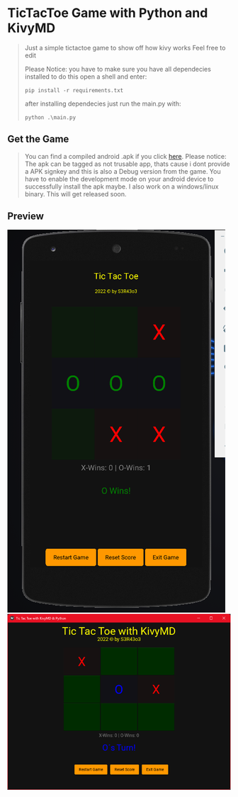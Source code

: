 # TicTacToe Game with Python and KivyMD #

> Just a simple tictactoe game to show off how kivy works
> Feel free to edit
>
> Please Notice:
> you have to make sure you have all dependecies installed to do this open a shell and enter:
>
> ```CMD
> pip install -r requirements.txt
>```
>
>after installing dependecies just run the main.py with:
>
>```CMD
> python .\main.py
>```
>

## Get the Game ##

> You can find a compiled android .apk if you click [here](https://github.com/sera619/TicTacToe-KivyMD/releases/tag/Android-APK).
> Please notice: The apk can be tagged as not trusable app, thats cause i dont provide a APK signkey and this is also a Debug version from the game.
> You have to enable the development mode on your android device to successfully install the apk maybe.
> I also work on a windows/linux binary. This will get released soon.

## Preview ##

![mobile preview](mobile-preview.png)
![preview image](preview.png)
